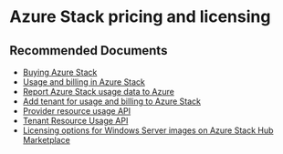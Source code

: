 <properties
  pagetitle="Azure Stack pricing and licensing&#xD;"
  description="Azure Stack pricing and licensing"
  service="microsoft.azurestack"
  resource="azurestack"
  ms.author="mquian,patricka"
  selfhelptype="Generic"
  supporttopicids="32629236"
  resourcetags=""
  productpesids="16226"
  cloudenvironments="public,fairfax,usnat,ussec"
  articleid="abdc2tg3-706d-526c-b984-f433c12f1e9f"
  ownershipid="StorageMediaEdge_AzureStack_Hub" />
# Azure Stack pricing and licensing

## **Recommended Documents**

* [Buying Azure Stack](https://azure.microsoft.com/overview/azure-stack/how-to-buy/)
* [Usage and billing in Azure Stack](https://docs.microsoft.com/azure-stack/operator/azure-stack-billing-and-chargeback)
* [Report Azure Stack usage data to Azure](https://docs.microsoft.com/azure-stack/operator/azure-stack-usage-reporting)
* [Add tenant for usage and billing to Azure Stack](https://docs.microsoft.com/azure-stack/operator/azure-stack-csp-howto-register-tenants)
* [Provider resource usage API](https://docs.microsoft.com/azure-stack/operator/azure-stack-provider-resource-api)
* [Tenant Resource Usage API](https://docs.microsoft.com/azure-stack/operator/azure-stack-tenant-resource-usage-api)
* [Licensing options for Windows Server images on Azure Stack Hub Marketplace](https://docs.microsoft.com/azure-stack/operator/azure-stack-windows-server-faq#what-are-the-licensing-options-for-windows-server-images-on-azure-stack-hub-marketplace)